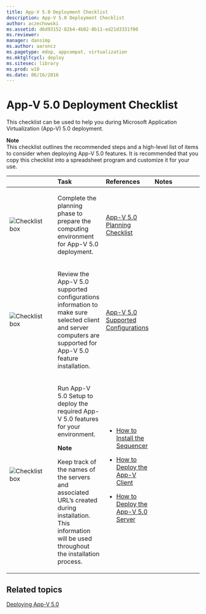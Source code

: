 ```yaml
---
title: App-V 5.0 Deployment Checklist
description: App-V 5.0 Deployment Checklist
author: aczechowski
ms.assetid: d6d93152-82b4-4b02-8b11-ed21d3331f00
ms.reviewer: 
manager: dansimp
ms.author: aaroncz
ms.pagetype: mdop, appcompat, virtualization
ms.mktglfcycl: deploy
ms.sitesec: library
ms.prod: w10
ms.date: 06/16/2016
---
```



# App-V 5.0 Deployment Checklist


This checklist can be used to help you during Microsoft Application Virtualization (App-V) 5.0 deployment.

**Note**  
This checklist outlines the recommended steps and a high-level list of items to consider when deploying App-V 5.0 features. It is recommended that you copy this checklist into a spreadsheet program and customize it for your use.



<table>
<colgroup>
<col width="25%" />
<col width="25%" />
<col width="25%" />
<col width="25%" />
</colgroup>
<thead>
<tr class="header">
<th align="left"></th>
<th align="left">Task</th>
<th align="left">References</th>
<th align="left">Notes</th>
</tr>
</thead>
<tbody>
<tr class="odd">
<td align="left"><img src="images/checklistbox.gif" alt="Checklist box" /></td>
<td align="left"><p>Complete the planning phase to prepare the computing environment for App-V 5.0 deployment.</p></td>
<td align="left"><p><a href="app-v-50-planning-checklist.md" data-raw-source="[App-V 5.0 Planning Checklist](app-v-50-planning-checklist.md)">App-V 5.0 Planning Checklist</a></p></td>
<td align="left"><p></p></td>
</tr>
<tr class="even">
<td align="left"><img src="images/checklistbox.gif" alt="Checklist box" /></td>
<td align="left"><p>Review the App-V 5.0 supported configurations information to make sure selected client and server computers are supported for App-V 5.0 feature installation.</p></td>
<td align="left"><p><a href="app-v-50-supported-configurations.md" data-raw-source="[App-V 5.0 Supported Configurations](app-v-50-supported-configurations.md)">App-V 5.0 Supported Configurations</a></p></td>
<td align="left"><p></p></td>
</tr>
<tr class="odd">
<td align="left"><img src="images/checklistbox.gif" alt="Checklist box" /></td>
<td align="left"><p>Run App-V 5.0 Setup to deploy the required App-V 5.0 features for your environment.</p>
<div class="alert">
<strong>Note</strong><br/><p>Keep track of the names of the servers and associated URL’s created during installation. This information will be used throughout the installation process.</p>
</div>
<div>

</div></td>
<td align="left"><p></p>
<ul>
<li><p><a href="how-to-install-the-sequencer-beta-gb18030.md" data-raw-source="[How to Install the Sequencer](how-to-install-the-sequencer-beta-gb18030.md)">How to Install the Sequencer</a></p></li>
<li><p><a href="how-to-deploy-the-app-v-client-gb18030.md" data-raw-source="[How to Deploy the App-V Client](how-to-deploy-the-app-v-client-gb18030.md)">How to Deploy the App-V Client</a></p></li>
<li><p><a href="how-to-deploy-the-app-v-50-server-50sp3.md" data-raw-source="[How to Deploy the App-V 5.0 Server](how-to-deploy-the-app-v-50-server-50sp3.md)">How to Deploy the App-V 5.0 Server</a></p></li>
</ul></td>
<td align="left"><p></p></td>
</tr>
</tbody>
</table>








## Related topics


[Deploying App-V 5.0](deploying-app-v-50.md)









